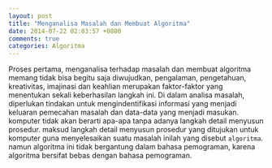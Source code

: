 ```yaml
---
layout: post
title: "Menganalisa Masalah dan Membuat Algoritma"
date: 2014-07-22 02:03:57 +0800
comments: true
categories: Algoritma
---
```

Proses pertama, menganalisa terhadap masalah dan membuat algoritma memang tidak bisa begitu saja diwujudkan, pengalaman, pengetahuan, kreativitas, imajinasi dan keahlian merupakan faktor-faktor yang menentukan sekali keberhasilan langkah ini. Di dalam analisa masalah, diperlukan tindakan untuk mengindentifikasi informasi yang menjadi keluaran pemecahan masalah dan data-data yang menjadi masukan.
komputer tidak akan berarti apa-apa tanpa adanya langkah detail menyusun prosedur. maksud langkah detail menyusun prosedur  yang ditujukan untuk komputer guna menyelesaikan suatu masalah inilah yang disebut `algoritma`. namun algoritma ini tidak bergantung dalam bahasa pemograman, karena algoritma bersifat bebas dengan bahasa pemograman.
